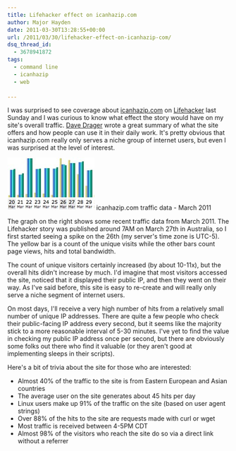 ```yaml
---
title: Lifehacker effect on icanhazip.com
author: Major Hayden
date: 2011-03-30T13:28:55+00:00
url: /2011/03/30/lifehacker-effect-on-icanhazip-com/
dsq_thread_id:
  - 3678941872
tags:
  - command line
  - icanhazip
  - web

---
```

I was surprised to see coverage about [icanhazip.com][1] on [Lifehacker][2] last Sunday and I was curious to know what effect the story would have on my site's overall traffic. [Dave Drager][3] wrote a great summary of what the site offers and how people can use it in their daily work. It's pretty obvious that icanhazip.com really only serves a niche group of internet users, but even I was surprised at the level of interest.

![lifehacker_graph] icanhazip.com traffic data - March 2011

The graph on the right shows some recent traffic data from March 2011. The Lifehacker story was published around 7AM on March 27th in Australia, so I first started seeing a spike on the 26th (my server's time zone is UTC-5). The yellow bar is a count of the unique visits while the other bars count page views, hits and total bandwidth.

The count of unique visitors certainly increased (by about 10-11x), but the overall hits didn't increase by much. I'd imagine that most visitors accessed the site, noticed that it displayed their public IP, and then they went on their way. As I've said before, this site is easy to re-create and will really only serve a niche segment of internet users.

On most days, I'll receive a very high number of hits from a relatively small number of unique IP addresses. There are quite a few people who check their public-facing IP address every second, but it seems like the majority stick to a more reasonable interval of 5-30 minutes. I've yet to find the value in checking my public IP address once per second, but there are obviously some folks out there who find it valuable (or they aren't good at implementing sleeps in their scripts).

Here's a bit of trivia about the site for those who are interested:

* Almost 40% of the traffic to the site is from Eastern European and Asian countries
* The average user on the site generates about 45 hits per day
* Linux users make up 91% of the traffic on the site (based on user agent strings)
* Over 88% of the hits to the site are requests made with curl or wget
* Most traffic is received between 4-5PM CDT
* Almost 98% of the visitors who reach the site do so via a direct link without a referrer

 [1]: http://rackerhacker.com/icanhazip-com-faq/
 [2]: http://www.lifehacker.com.au/2011/03/find-your-public-ip-anywhere-with-icanhazip-com/
 [3]: http://www.lifehacker.com.au/author/dave-drager/
 [lifehacker_graph]: /wp-content/uploads/2011/03/icanhazip_lifehacker_traffic.jpg
